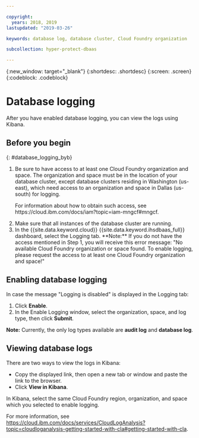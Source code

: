 ```yaml
---

copyright:
  years: 2018, 2019
lastupdated: "2019-03-26"

keywords: database log, database cluster, Cloud Foundry organization

subcollection: hyper-protect-dbaas

---
```


{:new_window: target="_blank"}
{:shortdesc: .shortdesc}
{:screen: .screen}
{:codeblock: .codeblock}


# Database logging

After you have enabled database logging, you can view the logs using Kibana.

## Before you begin
{: #database_logging_byb}

<ol>
<li>Be sure to have access to at least one Cloud Foundry organization and space. The organization and space must be in the location of your database cluster, except database clusters residing in Washington (us-east), which need access to an organization and space in Dallas (us-south) for logging.

<p>For information about how to obtain such access, see https://cloud.ibm.com/docs/iam?topic=iam-mngcf#mngcf.</p>
</li>

<li>Make sure that all instances of the database cluster are running.
</li>

<li>In the {{site.data.keyword.cloud}} {{site.data.keyword.ihsdbaas_full}} dashboard, select the Logging tab.
**Note:** If you do not have the access mentioned in Step 1, you will receive this error message:
"No available Cloud Foundry organization or space found. To enable logging, please request the access
to at least one Cloud Foundry organization and space!"
</li>
</ol>

## Enabling database logging

In case the message "Logging is disabled" is displayed in the Logging tab:

1. Click **Enable**.
2. In the Enable Logging window, select the organization, space, and log type, then click **Submit**.

**Note:** Currently, the only log types available are **audit log** and **database log**.

## Viewing database logs

There are two ways to view the logs in Kibana:

* Copy the displayed link, then open a new tab or window and paste the link to the browser.
* Click **View in Kibana**.

In Kibana, select the same Cloud Foundry region, organization, and space which you selected to enable logging.

For more information, see https://cloud.ibm.com/docs/services/CloudLogAnalysis?topic=cloudloganalysis-getting-started-with-cla#getting-started-with-cla.
